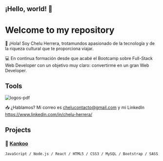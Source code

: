 ## ¡Hello, world! 👋

# Welcome to my repository

🚀 ¡Hola! Soy Chelu Herrera, trotamundos apasionado de la tecnología y de la riqueza cultural que te proporciona viajar.

💻 En continua formación desde que acabé el Bootcamp sobre Full-Stack Web Developer con un objetivo muy claro: convertirme en un gran Web Developer.

## Tools
![logos-pdf](https://github.com/chelu07/chelu07/assets/147407076/2eff73cc-1f5d-4016-9e12-96518f645645)

📥 ¿Hablamos? Mi correo es chelucontacto@gmail.com y mi LinkedIn https://www.linkedin.com/in/chelu-herrera/

## Projects
### 🔗 [**Kankoo**](https://github.com/chelu07/KankooApp)
`JavaScript / Node.js / React / HTML5 / CSS3 / MySQL / Bootstrap / SASS`







<!--
**chelu07/chelu07** is a ✨ _special_ ✨ repository because its `README.md` (this file) appears on your GitHub profile.

Here are some ideas to get you started:

- 🔭 I’m currently working on ...
- 🌱 I’m currently learning ...
- 👯 I’m looking to collaborate on ...
- 🤔 I’m looking for help with ...
- 💬 Ask me about ...
- 📫 How to reach me: ...
- 😄 Pronouns: ...
- ⚡ Fun fact: ...
-->
